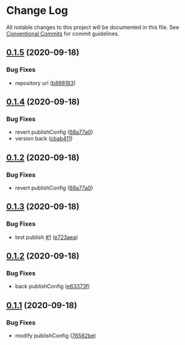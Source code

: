 # Change Log

All notable changes to this project will be documented in this file.
See [Conventional Commits](https://conventionalcommits.org) for commit guidelines.

## [0.1.5](https://github.com/releaseband/node-tools/compare/@releaseband/eslint-config@0.1.4...@releaseband/eslint-config@0.1.5) (2020-09-18)


### Bug Fixes

* repository url ([b898183](https://github.com/releaseband/node-tools/commit/b898183b12220b0b0a7e87ad12e525dc5d35ad7c))





## [0.1.4](https://github.com/releaseband/node-tools/compare/@releaseband/eslint-config@0.1.3...@releaseband/eslint-config@0.1.4) (2020-09-18)


### Bug Fixes

* revert publishConfig ([68a77a0](https://github.com/releaseband/node-tools/commit/68a77a0b50cfd21f222a0696661be42e50ddc0d3))
* version back ([cbab411](https://github.com/releaseband/node-tools/commit/cbab4115d26d9f32cc6081550595c58c40cc77b2))





## [0.1.2](https://github.com/releaseband/node-tools/compare/@releaseband/eslint-config@0.1.3...@releaseband/eslint-config@0.1.2) (2020-09-18)


### Bug Fixes

* revert publishConfig ([68a77a0](https://github.com/releaseband/node-tools/commit/68a77a0b50cfd21f222a0696661be42e50ddc0d3))





## [0.1.3](https://github.com/releaseband/node-tools/compare/@releaseband/eslint-config@0.1.2...@releaseband/eslint-config@0.1.3) (2020-09-18)


### Bug Fixes

* test publish [#1](https://github.com/releaseband/node-tools/issues/1) ([e723aea](https://github.com/releaseband/node-tools/commit/e723aea1cf28d3f0cc54c3f716b189ee82ba827b))





## [0.1.2](https://github.com/releaseband/node-tools/compare/@releaseband/eslint-config@0.1.1...@releaseband/eslint-config@0.1.2) (2020-09-18)


### Bug Fixes

* back publishConfig ([e63373f](https://github.com/releaseband/node-tools/commit/e63373f50a5c313f0df0a70823c4449f6d6ca70b))





## [0.1.1](https://github.com/releaseband/node-tools/compare/@releaseband/eslint-config@0.1.0...@releaseband/eslint-config@0.1.1) (2020-09-18)


### Bug Fixes

* modify publishConfig ([76582be](https://github.com/releaseband/node-tools/commit/76582be56049baf4b1efb94c0a96334c55d4eb19))
